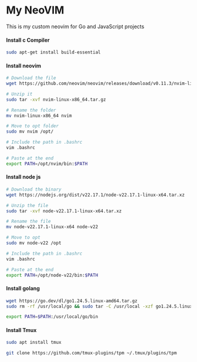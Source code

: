 # My NeoVIM

This is my custom neovim for Go and JavaScript projects

#### Install c Compiler
```bash
sudo apt-get install build-essential
```

#### Install neovim
```bash
# Download the file
wget https://github.com/neovim/neovim/releases/download/v0.11.3/nvim-linux-x86_64.tar.gz

# Unzip it
sudo tar -xvf nvim-linux-x86_64.tar.gz

# Rename the folder
mv nvim-linux-x86_64 nvim

# Move to opt folder
sudo mv nvim /opt/

# Include the path in .bashrc
vim .bashrc

# Paste at the end
export PATH=/opt/nvim/bin:$PATH
```

#### Install node js
```bash
# Download the binary
wget https://nodejs.org/dist/v22.17.1/node-v22.17.1-linux-x64.tar.xz

# Unzip the file
sudo tar -xvf node-v22.17.1-linux-x64.tar.xz

# Rename the file
mv node-v22.17.1-linux-x64 node-v22

# Move to opt
sudo mv node-v22 /opt

# Include the path in .bashrc
vim .bashrc

# Paste at the end
export PATH=/opt/node-v22/bin:$PATH
```

#### Install golang
```bash
wget https://go.dev/dl/go1.24.5.linux-amd64.tar.gz
sudo rm -rf /usr/local/go && sudo tar -C /usr/local -xzf go1.24.5.linux-amd64.tar.gz

export PATH=$PATH:/usr/local/go/bin
```

#### Install Tmux
```bash
sudo apt install tmux

git clone https://github.com/tmux-plugins/tpm ~/.tmux/plugins/tpm
```
